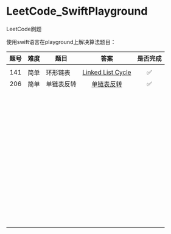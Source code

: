 # LeetCode_SwiftPlayground
LeetCode刷题

使用swift语言在playground上解决算法题目：



| 题号 | 难度 | 题目       |                             答案                             | 是否完成 |
| :--: | :--: | ---------- | :----------------------------------------------------------: | :------: |
|      |      |            |                                                              |          |
| 141  | 简单 | 环形链表   | [Linked List Cycle]([https://github.com/wqhiOS/LeetCode_SwiftPlayground/blob/master/LeetCode_SwiftPlayground.playground/Pages/141_%E7%8E%AF%E8%A1%8C%E9%93%BE%E8%A1%A81.xcplaygroundpage/Contents.swift](https://github.com/wqhiOS/LeetCode_SwiftPlayground/blob/master/LeetCode_SwiftPlayground.playground/Pages/141_环行链表1.xcplaygroundpage/Contents.swift)) |    ✅     |
| 206  | 简单 | 单链表反转 | [单链表反转](https://github.com/wqhiOS/LeetCode_SwiftPlayground/blob/master/LeetCode_SwiftPlayground.playground/Pages/206_单链表反转✅✋.xcplaygroundpage/Contents.swift) |    ✅     |
|      |      |            |                                                              |          |
|      |      |            |                                                              |          |
|      |      |            |                                                              |          |
|      |      |            |                                                              |          |
|      |      |            |                                                              |          |
|      |      |            |                                                              |          |
|      |      |            |                                                              |          |
|      |      |            |                                                              |          |
|      |      |            |                                                              |          |
|      |      |            |                                                              |          |
|      |      |            |                                                              |          |
|      |      |            |                                                              |          |
|      |      |            |                                                              |          |
|      |      |            |                                                              |          |
|      |      |            |                                                              |          |
|      |      |            |                                                              |          |
|      |      |            |                                                              |          |
|      |      |            |                                                              |          |
|      |      |            |                                                              |          |
|      |      |            |                                                              |          |
|      |      |            |                                                              |          |
|      |      |            |                                                              |          |
|      |      |            |                                                              |          |
|      |      |            |                                                              |          |
|      |      |            |                                                              |          |
|      |      |            |                                                              |          |
|      |      |            |                                                              |          |
|      |      |            |                                                              |          |
|      |      |            |                                                              |          |
|      |      |            |                                                              |          |
|      |      |            |                                                              |          |
|      |      |            |                                                              |          |
|      |      |            |                                                              |          |
|      |      |            |                                                              |          |
|      |      |            |                                                              |          |
|      |      |            |                                                              |          |
|      |      |            |                                                              |          |
|      |      |            |                                                              |          |
|      |      |            |                                                              |          |
|      |      |            |                                                              |          |
|      |      |            |                                                              |          |
|      |      |            |                                                              |          |
|      |      |            |                                                              |          |
|      |      |            |                                                              |          |
|      |      |            |                                                              |          |
|      |      |            |                                                              |          |
|      |      |            |                                                              |          |
|      |      |            |                                                              |          |
|      |      |            |                                                              |          |
|      |      |            |                                                              |          |
|      |      |            |                                                              |          |
|      |      |            |                                                              |          |
|      |      |            |                                                              |          |
|      |      |            |                                                              |          |
|      |      |            |                                                              |          |
|      |      |            |                                                              |          |
|      |      |            |                                                              |          |
|      |      |            |                                                              |          |
|      |      |            |                                                              |          |
|      |      |            |                                                              |          |

